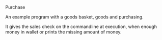 Purchase

An example program with a goods basket, goods and purchasing.

It gives the sales check on the commandline at execution, when enough money in wallet or prints the missing amount of money.

